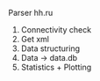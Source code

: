 Parser hh.ru

1) Connectivity check
2) Get xml
3) Data structuring 
4) Data -> data.db 
5) Statistics + Plotting

